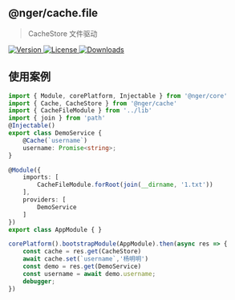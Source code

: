 ## @nger/cache.file
> CacheStore 文件驱动

<p>
    <a href="https://www.npmjs.com/package/@nger/cache-file">
        <img src="https://img.shields.io/npm/v/@nger/cache-file.svg" alt="Version">
    </a>
    <a href="https://www.npmjs.com/package/@nger/cache-file">
        <img src="https://img.shields.io/npm/l/@nger/cache-file.svg" alt="License">
    </a>
    <a href="https://npmcharts.com/compare/@nger/cache-file?minimal=true">
        <img src="https://img.shields.io/npm/dm/@nger/cache-file.svg" alt="Downloads">
    </a>
</p>


## 使用案例

```ts
import { Module, corePlatform, Injectable } from '@nger/core'
import { Cache, CacheStore } from '@nger/cache'
import { CacheFileModule } from '../lib'
import { join } from 'path'
@Injectable()
export class DemoService {
    @Cache(`username`)
    username: Promise<string>;
}

@Module({
    imports: [
        CacheFileModule.forRoot(join(__dirname, '1.txt'))
    ],
    providers: [
        DemoService
    ]
})
export class AppModule { }

corePlatform().bootstrapModule(AppModule).then(async res => {
    const cache = res.get(CacheStore)
    await cache.set(`username`,'杨明明')
    const demo = res.get(DemoService)
    const username = await demo.username;
    debugger;
})
```